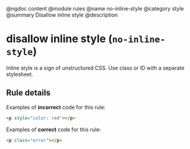 @ngdoc content
@module rules
@name no-inline-style
@category style
@summary Disallow inline style
@description

# disallow inline style (`no-inline-style`)

Inline style is a sign of unstructured CSS. Use class or ID with a separate
stylesheet.

## Rule details

Examples of **incorrect** code for this rule:

```html
<p style="color: red"></p>
```

Examples of **correct** code for this rule:

```html
<p class="error"></p>
```
